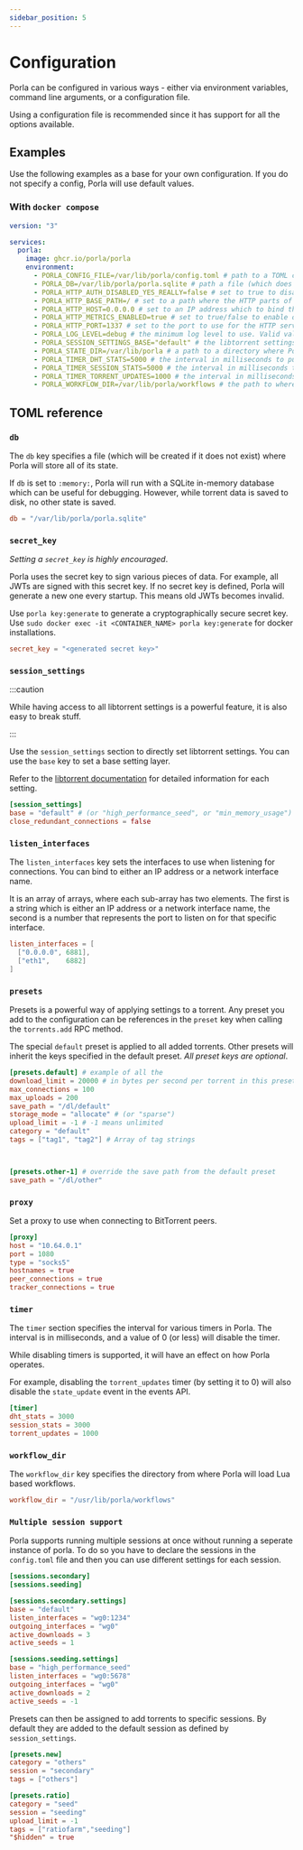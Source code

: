 ```yaml
---
sidebar_position: 5
---
```


# Configuration

Porla can be configured in various ways - either via environment variables,
command line arguments, or a configuration file.

Using a configuration file is recommended since it has support for all the
options available.

## Examples

Use the following examples as a base for your own configuration. If you do not specify
a config, Porla will use default values.

### With `docker compose`

```yaml
version: "3"

services:
  porla:
    image: ghcr.io/porla/porla
    environment:
      - PORLA_CONFIG_FILE=/var/lib/porla/config.toml # path to a TOML config file with additional configuration.
      - PORLA_DB=/var/lib/porla/porla.sqlite # path a file (which does not need to exist) that porla will use to store its state.
      - PORLA_HTTP_AUTH_DISABLED_YES_REALLY=false # set to true to disable HTTP JWT authentication (not recommended).
      - PORLA_HTTP_BASE_PATH=/ # set to a path where the HTTP parts of Porla will be served. Defaults to /.
      - PORLA_HTTP_HOST=0.0.0.0 # set to an IP address which to bind the HTTP server. Defaults to 127.0.0.1.
      - PORLA_HTTP_METRICS_ENABLED=true # set to true/false to enable or disable the metrics endpoint. Defaults to true.
      - PORLA_HTTP_PORT=1337 # set to the port to use for the HTTP server. Defaults to 1337.
      - PORLA_LOG_LEVEL=debug # the minimum log level to use. Valid values are trace, debug, info, warning, error, fatal. Defaults to info.
      - PORLA_SESSION_SETTINGS_BASE="default" # the libtorrent settings base to use for session settings. Valid values are default, min_memory_usage, high_performance_seed. Defaults to default.
      - PORLA_STATE_DIR=/var/lib/porla # a path to a directory where Porla will store its state.
      - PORLA_TIMER_DHT_STATS=5000 # the interval in milliseconds to push DHT stats. Defaults to 5000.
      - PORLA_TIMER_SESSION_STATS=5000 # the interval in milliseconds to push session stats. Defaults to 5000.
      - PORLA_TIMER_TORRENT_UPDATES=1000 # the interval in milliseconds to push torrent state updates. Defaults to 1000.
      - PORLA_WORKFLOW_DIR=/var/lib/porla/workflows # the path to where Porla will load user workflows from.

```

## TOML reference

### `db`

The `db` key specifies a file (which will be created if it does not exist)
where Porla will store all of its state.

If `db` is set to `:memory:`, Porla will run with a SQLite in-memory database
which can be useful for debugging. However, while torrent data is saved to disk,
no other state is saved.

```toml
db = "/var/lib/porla/porla.sqlite"
```

### `secret_key`

_Setting a `secret_key` is highly encouraged_.

Porla uses the secret key to sign various pieces of data. For example, all JWTs
are signed with this secret key. If no secret key is defined, Porla will generate
a new one every startup. This means old JWTs becomes invalid.

Use `porla key:generate` to generate a cryptographically secure secret key.
Use `sudo docker exec -it <CONTAINER_NAME> porla key:generate` for docker installations.

```toml
secret_key = "<generated secret key>"
```

### `session_settings`

:::caution

While having access to all libtorrent settings is a powerful feature, it is
also easy to break stuff.

:::

Use the `session_settings` section to directly set libtorrent settings. You can use
the `base` key to set a base setting layer.

Refer to the [libtorrent documentation](http://libtorrent.org/reference-Settings.html#settings_pack)
for detailed information for each setting.

```toml
[session_settings]
base = "default" # (or "high_performance_seed", or "min_memory_usage")
close_redundant_connections = false
```

### `listen_interfaces`

The `listen_interfaces` key sets the interfaces to use when listening for
connections. You can bind to either an IP address or a network interface name.

It is an array of arrays, where each sub-array has two elements. The first is
a string which is either an IP address or a network interface name, the second
is a number that represents the port to listen on for that specific interface.

```toml
listen_interfaces = [
  ["0.0.0.0", 6881],
  ["eth1",    6882]
]
```

### `presets`

Presets is a powerful way of applying settings to a torrent. Any preset you add
to the configuration can be references in the `preset` key when calling the
`torrents.add` RPC method.

The special `default` preset is applied to all added torrents. Other presets
will inherit the keys specified in the default preset. _All preset keys are optional_.

```toml
[presets.default] # example of all the 
download_limit = 20000 # in bytes per second per torrent in this preset
max_connections = 100
max_uploads = 200
save_path = "/dl/default"
storage_mode = "allocate" # (or "sparse")
upload_limit = -1 # -1 means unlimited
category = "default"
tags = ["tag1", "tag2"] # Array of tag strings



[presets.other-1] # override the save path from the default preset
save_path = "/dl/other"
```

### `proxy`

Set a proxy to use when connecting to BitTorrent peers.

```toml
[proxy]
host = "10.64.0.1"
port = 1080
type = "socks5"
hostnames = true
peer_connections = true
tracker_connections = true
```

### `timer`

The `timer` section specifies the interval for various timers in Porla. The
interval is in milliseconds, and a value of 0 (or less) will disable the timer.

While disabling timers is supported, it will have an effect on how Porla operates.

For example, disabling the `torrent_updates` timer (by setting it to 0) will
also disable the `state_update` event in the events API.

```toml
[timer]
dht_stats = 3000
session_stats = 3000
torrent_updates = 1000
```

### `workflow_dir`

The `workflow_dir` key specifies the directory from where Porla will load Lua
based workflows.

```toml
workflow_dir = "/usr/lib/porla/workflows"
```

### `Multiple session support`

Porla supports running multiple sessions at once without running a seperate instance of porla.
To do so you have to declare the sessions in the `config.toml` file and then you can use different
settings for each session.

```toml
[sessions.secondary]
[sessions.seeding]

[sessions.secondary.settings]
base = "default"
listen_interfaces = "wg0:1234"
outgoing_interfaces = "wg0"
active_downloads = 3
active_seeds = 1

[sessions.seeding.settings]
base = "high_performance_seed"
listen_interfaces = "wg0:5678"
outgoing_interfaces = "wg0"
active_downloads = 2
active_seeds = -1
```

Presets can then be assigned to add torrents to specific sessions. By default they are added to the
default session as defined by `session_settings`.

```toml
[presets.new]
category = "others"
session = "secondary"
tags = ["others"]

[presets.ratio]
category = "seed"
session = "seeding"
upload_limit = -1
tags = ["ratiofarm","seeding"]
"$hidden" = true
```
